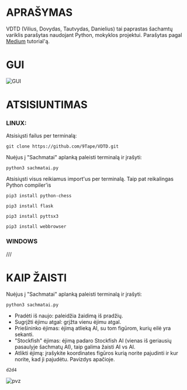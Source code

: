 # APRAŠYMAS
VDTD (Vilius, Dovydas, Tautvydas, Danielius) tai paprastas šachamtų variklis parašytas naudojant Python, mokyklos projektui. Parašytas pagal [Medium](https://medium.com/dscvitpune/lets-create-a-chess-ai-8542a12afef) tutorial'ą.

# GUI

![GUI](https://cdn.discordapp.com/attachments/753632916327760033/984919528385441872/unknown.png)

# ATSISIUNTIMAS
### LINUX:
Atsisiųsti failus per terminalą:

`git clone https://github.com/9Tape/VDTD.git`

Nuėjus į "Sachmatai" aplanką paleisti terminalą ir įrašyti:

`python3 sachmatai.py`

Atsisiųsti visus reikiamus import'us per terminalą. Taip pat reikalingas Python compiler'is

`pip3 install python-chess`

`pip3 install flask`

`pip3 install pyttsx3`

`pip3 install webbrowser`


### WINDOWS

///

# KAIP ŽAISTI

Nuėjus į "Sachmatai" aplanką paleisti terminalą ir įrašyti:

`python3 sachmatai.py`

- Pradėti iš naujo: paleidžia žaidimą iš pradžių.
- Sugrįžti ėjimu atgal: grįžta vienu ėjimu atgal.
- Priešininko ėjimas: ėjimą atlieką AI, su tom figūrom, kurių eilė yra sekanti.
- "Stockfish" ėjimas: ėjimą padaro Stockfish AI (vienas iš geriausių pasaulyje šachmatų AI), taip galima žaisti AI vs AI.
- Atlikti ėjimą: įrašykite koordinates figūros kurią norite pajudinti ir kur norite, kad ji pajudėtu. Pavizdys apačioje.

`d2d4`

![pvz]()

